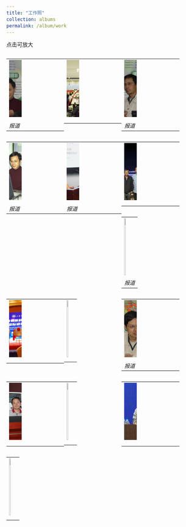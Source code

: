 ```yaml
---
title: "工作照"
collection: albums
permalink: /album/work
---
```

点击可放大
<style>.gallery-img{height: 150px;object-fit: cover;margin-bottom: 4px;}</style>
<table style="float: left; width:30%"><tr><td><a href="../keli_photo/work/DSC01700.JPG"><img class="gallery-img" src="../keli_photo/work/DSC01700.JPG" width="24%"></a></td></tr><tr><td><em>报道</em></td></tr></table>
<table style="float: left; width:30%"><tr><td><a href="../keli_photo/work/会议现场.jpg"><img class="gallery-img" src="../keli_photo/work/会议现场.jpg" width="24%"></a></td></tr><tr><td><em></em></td></tr></table>
<table style="float: left; width:30%"><tr><td><a href="../keli_photo/work/DSC01762.JPG"><img class="gallery-img" src="../keli_photo/work/DSC01762.JPG" width="24%"></a></td></tr><tr><td><em>报道</em></td></tr></table>
<table style="float: left; width:30%"><tr><td><a href="../keli_photo/work/2005.JPG"><img class="gallery-img" src="../keli_photo/work/2005.JPG" width="24%"></a></td></tr><tr><td><em>报道</em></td></tr></table>
<table style="float: left; width:30%"><tr><td><a href="../keli_photo/work/2017.png"><img class="gallery-img" src="../keli_photo/work/2017.png" width="24%"></a></td></tr><tr><td><em>报道</em></td></tr></table>
<table style="float: left; width:30%"><tr><td><a href="../keli_photo/work/7ba0b3ba9cdccb925b34cb0595cf75c4.temp.jpg"><img class="gallery-img" src="../keli_photo/work/7ba0b3ba9cdccb925b34cb0595cf75c4.temp.jpg" width="24%"></a></td></tr><tr><td><em></em></td></tr></table>
<table style="float: left; width:30%"><tr><td><a href="../keli_photo/work/1.jpg"><img class="gallery-img" src="../keli_photo/work/1.jpg" width="24%"></a></td></tr><tr><td><em>报道</em></td></tr></table>
<table style="float: left; width:30%"><tr><td><a href="../keli_photo/work/微信图片_20220323131413.jpg"><img class="gallery-img" src="../keli_photo/work/微信图片_20220323131413.jpg" width="24%"></a></td></tr><tr><td><em></em></td></tr></table>
<table style="float: left; width:30%"><tr><td><a href="../keli_photo/work/WeChat Image_20220323135013.jpg"><img class="gallery-img" src="../keli_photo/work/WeChat Image_20220323135013.jpg" width="24%"></a></td></tr><tr><td><em></em></td></tr></table>
<table style="float: left; width:30%"><tr><td><a href="../keli_photo/work/DSC01778.JPG"><img class="gallery-img" src="../keli_photo/work/DSC01778.JPG" width="24%"></a></td></tr><tr><td><em>报道</em></td></tr></table>
<table style="float: left; width:30%"><tr><td><a href="../keli_photo/work/2013.JPG"><img class="gallery-img" src="../keli_photo/work/2013.JPG" width="24%"></a></td></tr><tr><td><em></em></td></tr></table>
<table style="float: left; width:30%"><tr><td><a href="../keli_photo/work/MG_5742.jpg"><img class="gallery-img" src="../keli_photo/work/MG_5742.jpg" width="24%"></a></td></tr><tr><td><em></em></td></tr></table>
<table style="float: left; width:30%"><tr><td><a href="../keli_photo/work/韩克利.jpg"><img class="gallery-img" src="../keli_photo/work/韩克利.jpg" width="24%"></a></td></tr><tr><td><em></em></td></tr></table>
<table style="float: left; width:30%"><tr><td><a href="../keli_photo/work/IMG_2912.JPG"><img class="gallery-img" src="../keli_photo/work/IMG_2912.JPG" width="24%"></a></td></tr><tr><td><em></em></td></tr></table>

